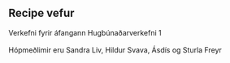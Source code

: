 ## Recipe vefur
Verkefni fyrir áfangann Hugbúnaðarverkefni 1 <br /> <br />
Hópmeðlimir eru Sandra Liv, Hildur Svava, Ásdís og Sturla Freyr

